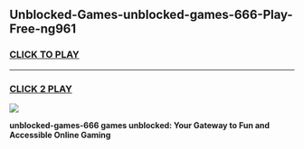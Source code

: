 
## Unblocked-Games-unblocked-games-666-Play-Free-ng961
<h3>
<a href="https://premium76.site?title=unblocked-games-666&ref=23A">CLICK TO PLAY</a></h3>
<hr>

<h3>
<a href="https://premium76.site?title=unblocked-games-666&ref=23A">CLICK 2 PLAY</a>
  
</h3>

<a href="https://premium76.site?title=unblocked-games-666&ref=23A"><img src="https://clearcache.store/games.png"></a>


**unblocked-games-666 games unblocked: Your Gateway to Fun and Accessible Online Gaming**
